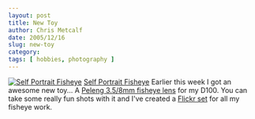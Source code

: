 ```yaml
---
layout: post
title: New Toy
author: Chris Metcalf
date: 2005/12/16
slug: new-toy
category: 
tags: [ hobbies, photography ]
---
```


<a href="http://www.flickr.com/photos/chrismetcalf/74056255/" title="Self Portrait Fisheye"><img src="http://static.flickr.com/42/74056255_60b8b026fc.jpg" alt="Self Portrait Fisheye" class="flickrphoto" /></a>
<a href="http://www.flickr.com/photos/chrismetcalf/74056255/" class="photocaption">Self Portrait Fisheye</a>
Earlier this week I got an awesome new toy... A <a href="http://www.pauck.de/marco/photo/stuff/peleng_fisheye/peleng_fisheye.html">Peleng 3.5/8mm fisheye lens</a> for my D100. You can take some really fun shots with it and I've created a <a href="http://www.flickr.com/photos/chrismetcalf/sets/1590019/">Flickr set</a> for all my fisheye work.
